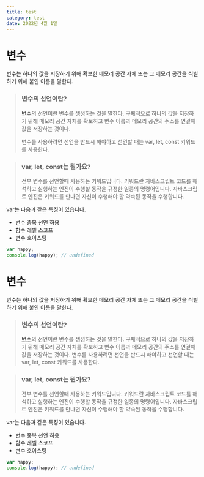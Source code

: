 ```yaml
---
title: test
category: test
date: 2022년 4월 1일
---
```


# 변수

변수는 하나의 값을 저장하기 위해 확보한 메모리 공간 자체 또는 그 메모리 공간을 식별하기 위해 붙인 이름을 말한다.

> ### **변수의 선언이란?**&nbsp;
>[변수](www.google.com)의 선언이란 변수를 생성하는 것을 말한다. 구체적으로 하나의 값을 저장하기 위해 메모리 공간 자체를 확보하고 변수 이름과 메모리 공간의 주소를 연결해 값을 저장하는 것이다.
>
> 변수를 사용하려면 선언을 반드시 해야하고 선언할 때는 var, let, const 키워드를 사용한다.

> ### var, let, const는 뭔가요?
>
> 전부 변수를 선언할때 사용하는 키워드입니다. 키워드란 자바스크립트 코드를 해석하고 실행하는 엔진이 수행할 동작을 규정한 일종의 명령어입니다.
> 자바스크립트 엔진은 키워드를 만나면 자신이 수행해야 할 약속된 동작을 수행합니다.


var는 다음과 같은 특징이 있습니다.

- 변수 중복 선언 허용
- 함수 레벨 스코프
- 변수 호이스팅

```javascript
var happy;
console.log(happy); // undefined
```

# 변수

변수는 하나의 값을 저장하기 위해 확보한 메모리 공간 자체 또는 그 메모리 공간을 식별하기 위해 붙인 이름을 말한다.

> ### **변수의 선언이란?**
> [변수](www.google.com)의 선언이란 변수를 생성하는 것을 말한다. 구체적으로 하나의 값을 저장하기 위해 메모리 공간 자체를 확보하고 변수 이름과 메모리 공간의 주소를 연결해 값을 저장하는 것이다.
> 변수를 사용하려면 선언을 반드시 해야하고 선언할 때는 var, let, const 키워드를 사용한다.

> ### var, let, const는 뭔가요?
>
> 전부 변수를 선언할때 사용하는 키워드입니다. 키워드란 자바스크립트 코드를 해석하고 실행하는 엔진이 수행할 동작을 규정한 일종의 명령어입니다.
> 자바스크립트 엔진은 키워드를 만나면 자신이 수행해야 할 약속된 동작을 수행합니다.

var는 다음과 같은 특징이 있습니다.

- 변수 중복 선언 허용
- 함수 레벨 스코프
- 변수 호이스팅

```javascript
var happy;
console.log(happy); // undefined
```

